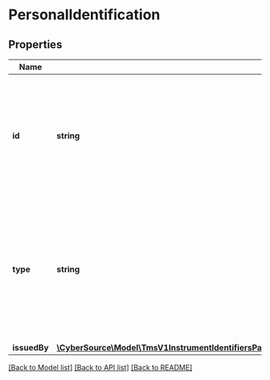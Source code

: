 # PersonalIdentification

## Properties
Name | Type | Description | Notes
------------ | ------------- | ------------- | -------------
**id** | **string** | Customer&#39;s identification number.  **Important**: Contact your TeleCheck representative to learn whether this field is required or optional. | [optional] 
**type** | **string** | Type of personal identification. **Important**: Contact your TeleCheck representative to learn whether this field is required or optional.  Valid values: - driver license | [optional] 
**issuedBy** | [**\CyberSource\Model\TmsV1InstrumentIdentifiersPaymentInstrumentsGet200ResponseEmbeddedBuyerInformationIssuedBy**](TmsV1InstrumentIdentifiersPaymentInstrumentsGet200ResponseEmbeddedBuyerInformationIssuedBy.md) |  | [optional] 

[[Back to Model list]](../README.md#documentation-for-models) [[Back to API list]](../README.md#documentation-for-api-endpoints) [[Back to README]](../README.md)


